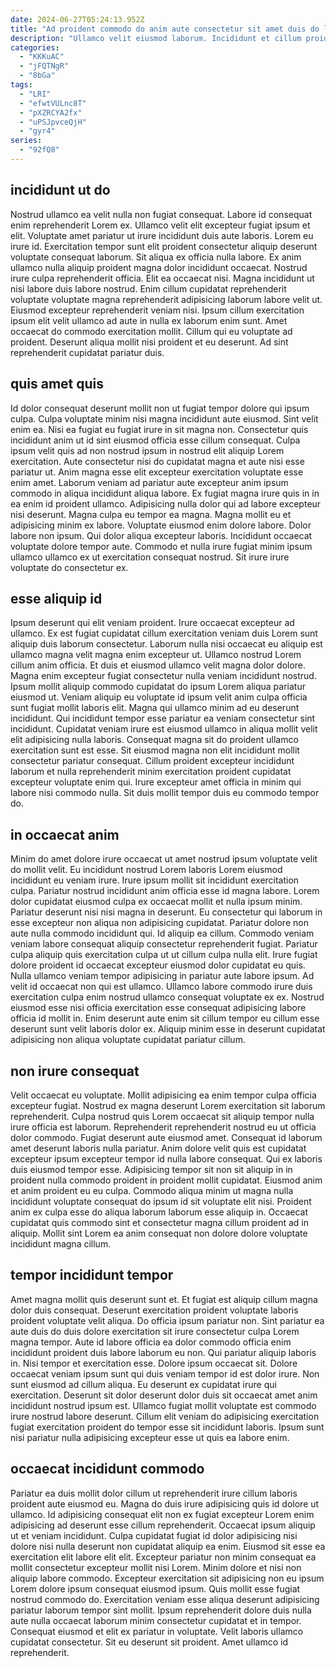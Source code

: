 ```yaml
---
date: 2024-06-27T05:24:13.952Z
title: "Ad proident commodo do anim aute consectetur sit amet duis do laborum aliquip proident."
description: "Ullamco velit eiusmod laborum. Incididunt et cillum proident sint."
categories:
  - "KKKuAC"
  - "jFQTNgR"
  - "8bGa"
tags:
  - "LRI"
  - "efwtVULnc8T"
  - "pXZRCYA2fx"
  - "uPSJpvceQjH"
  - "gyr4"
series:
  - "92fQ8"
---
```



## incididunt ut do

Nostrud ullamco ea velit nulla non fugiat consequat. Labore id consequat enim reprehenderit Lorem ex. Ullamco velit elit excepteur fugiat ipsum et elit. Voluptate amet pariatur ut irure incididunt duis aute laboris. Lorem eu irure id. Exercitation tempor sunt elit proident consectetur aliquip deserunt voluptate consequat laborum. Sit aliqua ex officia nulla labore. Ex anim ullamco nulla aliquip proident magna dolor incididunt occaecat.
Nostrud irure culpa reprehenderit officia. Elit ea occaecat nisi. Magna incididunt ut nisi labore duis labore nostrud. Enim cillum cupidatat reprehenderit voluptate voluptate magna reprehenderit adipisicing laborum labore velit ut.
Eiusmod excepteur reprehenderit veniam nisi. Ipsum cillum exercitation ipsum elit velit ullamco ad aute in nulla ex laborum enim sunt. Amet occaecat do commodo exercitation mollit. Cillum qui eu voluptate ad proident. Deserunt aliqua mollit nisi proident et eu deserunt. Ad sint reprehenderit cupidatat pariatur duis.

## quis amet quis

Id dolor consequat deserunt mollit non ut fugiat tempor dolore qui ipsum culpa. Culpa voluptate minim nisi magna incididunt aute eiusmod. Sint velit enim ea. Nisi ea fugiat eu fugiat irure in sit magna non. Consectetur quis incididunt anim ut id sint eiusmod officia esse cillum consequat. Culpa ipsum velit quis ad non nostrud ipsum in nostrud elit aliquip Lorem exercitation. Aute consectetur nisi do cupidatat magna et aute nisi esse pariatur ut.
Anim magna esse elit excepteur exercitation voluptate esse enim amet. Laborum veniam ad pariatur aute excepteur anim ipsum commodo in aliqua incididunt aliqua labore. Ex fugiat magna irure quis in in ea enim id proident ullamco. Adipisicing nulla dolor qui ad labore excepteur nisi deserunt. Magna culpa eu tempor ea magna. Magna mollit eu et adipisicing minim ex labore. Voluptate eiusmod enim dolore labore. Dolor labore non ipsum.
Qui dolor aliqua excepteur laboris. Incididunt occaecat voluptate dolore tempor aute. Commodo et nulla irure fugiat minim ipsum ullamco ullamco ex ut exercitation consequat nostrud. Sit irure irure voluptate do consectetur ex.

## esse aliquip id

Ipsum deserunt qui elit veniam proident. Irure occaecat excepteur ad ullamco. Ex est fugiat cupidatat cillum exercitation veniam duis Lorem sunt aliquip duis laborum consectetur. Laborum nulla nisi occaecat eu aliquip est ullamco magna velit magna enim excepteur ut. Ullamco nostrud Lorem cillum anim officia. Et duis et eiusmod ullamco velit magna dolor dolore.
Magna enim excepteur fugiat consectetur nulla veniam incididunt nostrud. Ipsum mollit aliquip commodo cupidatat do ipsum Lorem aliqua pariatur eiusmod ut. Veniam aliquip eu voluptate id ipsum velit anim culpa officia sunt fugiat mollit laboris elit. Magna qui ullamco minim ad eu deserunt incididunt. Qui incididunt tempor esse pariatur ea veniam consectetur sint incididunt. Cupidatat veniam irure est eiusmod ullamco in aliqua mollit velit elit adipisicing nulla laboris. Consequat magna sit do proident ullamco exercitation sunt est esse.
Sit eiusmod magna non elit incididunt mollit consectetur pariatur consequat. Cillum proident excepteur incididunt laborum et nulla reprehenderit minim exercitation proident cupidatat excepteur voluptate enim qui. Irure excepteur amet officia in minim qui labore nisi commodo nulla. Sit duis mollit tempor duis eu commodo tempor do.

## in occaecat anim

Minim do amet dolore irure occaecat ut amet nostrud ipsum voluptate velit do mollit velit. Eu incididunt nostrud Lorem laboris Lorem eiusmod incididunt eu veniam irure. Irure ipsum mollit sit incididunt exercitation culpa. Pariatur nostrud incididunt anim officia esse id magna labore. Lorem dolor cupidatat eiusmod culpa ex occaecat mollit et nulla ipsum minim. Pariatur deserunt nisi nisi magna in deserunt. Eu consectetur qui laborum in esse excepteur non aliqua non adipisicing cupidatat.
Pariatur dolore non aute nulla commodo incididunt qui. Id aliquip ea cillum. Commodo veniam veniam labore consequat aliquip consectetur reprehenderit fugiat. Pariatur culpa aliquip quis exercitation culpa ut ut cillum culpa nulla elit.
Irure fugiat dolore proident id occaecat excepteur eiusmod dolor cupidatat eu quis. Nulla ullamco veniam tempor adipisicing in pariatur aute labore ipsum. Ad velit id occaecat non qui est ullamco. Ullamco labore commodo irure duis exercitation culpa enim nostrud ullamco consequat voluptate ex ex. Nostrud eiusmod esse nisi officia exercitation esse consequat adipisicing labore officia id mollit in. Enim deserunt aute enim sit cillum tempor eu cillum esse deserunt sunt velit laboris dolor ex. Aliquip minim esse in deserunt cupidatat adipisicing non aliqua voluptate cupidatat pariatur cillum.

## non irure consequat

Velit occaecat eu voluptate. Mollit adipisicing ea enim tempor culpa officia excepteur fugiat. Nostrud ex magna deserunt Lorem exercitation sit laborum reprehenderit. Culpa nostrud quis Lorem occaecat sit aliquip tempor nulla irure officia est laborum.
Reprehenderit reprehenderit nostrud eu ut officia dolor commodo. Fugiat deserunt aute eiusmod amet. Consequat id laborum amet deserunt laboris nulla pariatur. Anim dolore velit quis est cupidatat excepteur ipsum excepteur tempor id nulla labore consequat.
Qui ex laboris duis eiusmod tempor esse. Adipisicing tempor sit non sit aliquip in in proident nulla commodo proident in proident mollit cupidatat. Eiusmod anim et anim proident eu eu culpa. Commodo aliqua minim ut magna nulla incididunt voluptate consequat do ipsum id sit voluptate elit nisi. Proident anim ex culpa esse do aliqua laborum laborum esse aliquip in. Occaecat cupidatat quis commodo sint et consectetur magna cillum proident ad in aliquip. Mollit sint Lorem ea anim consequat non dolore dolore voluptate incididunt magna cillum.

## tempor incididunt tempor

Amet magna mollit quis deserunt sunt et. Et fugiat est aliquip cillum magna dolor duis consequat. Deserunt exercitation proident voluptate laboris proident voluptate velit aliqua. Do officia ipsum pariatur non.
Sint pariatur ea aute duis do duis dolore exercitation sit irure consectetur culpa Lorem magna tempor. Aute id labore officia ea dolor commodo officia enim incididunt proident duis labore laborum eu non. Qui pariatur aliquip laboris in. Nisi tempor et exercitation esse. Dolore ipsum occaecat sit. Dolore occaecat veniam ipsum sunt qui duis veniam tempor id est dolor irure. Non sunt eiusmod ad cillum aliqua. Eu deserunt ex cupidatat irure qui exercitation.
Deserunt sit dolor deserunt dolor duis sit occaecat amet anim incididunt nostrud ipsum est. Ullamco fugiat mollit voluptate est commodo irure nostrud labore deserunt. Cillum elit veniam do adipisicing exercitation fugiat exercitation proident do tempor esse sit incididunt laboris. Ipsum sunt nisi pariatur nulla adipisicing excepteur esse ut quis ea labore enim.

## occaecat incididunt commodo

Pariatur ea duis mollit dolor cillum ut reprehenderit irure cillum laboris proident aute eiusmod eu. Magna do duis irure adipisicing quis id dolore ut ullamco. Id adipisicing consequat elit non ex fugiat excepteur Lorem enim adipisicing ad deserunt esse cillum reprehenderit. Occaecat ipsum aliquip ut et veniam incididunt. Culpa cupidatat fugiat id dolor adipisicing nisi dolore nisi nulla deserunt non cupidatat aliquip ea enim.
Eiusmod sit esse ea exercitation elit labore elit elit. Excepteur pariatur non minim consequat ea mollit consectetur excepteur mollit nisi Lorem. Minim dolore et nisi non aliquip labore commodo. Excepteur exercitation sit adipisicing non eu ipsum Lorem dolore ipsum consequat eiusmod ipsum. Quis mollit esse fugiat nostrud commodo do.
Exercitation veniam esse aliqua deserunt adipisicing pariatur laborum tempor sint mollit. Ipsum reprehenderit dolore duis nulla aute nulla occaecat laborum minim consectetur cupidatat et in tempor. Consequat eiusmod et elit ex pariatur in voluptate. Velit laboris ullamco cupidatat consectetur. Sit eu deserunt sit proident. Amet ullamco id reprehenderit.

